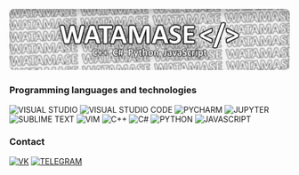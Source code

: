 ![HEADER](https://github.com/watamase/watamase/blob/main/Data/Header.png)

### Programming languages and technologies
![VISUAL STUDIO](https://img.shields.io/badge/VISUAL_STUDIO-000000?style=for-the-badge&logo=visualstudio&logoColor=ffffff)
![VISUAL STUDIO CODE](https://img.shields.io/badge/VISUAL_STUDIO_CODE-000000?style=for-the-badge&logo=visualstudiocode&logoColor=ffffff)
![PYCHARM](https://img.shields.io/badge/PYCHARM-000000?style=for-the-badge&logo=pycharm&logoColor=ffffff)
![JUPYTER](https://img.shields.io/badge/JUPYTER-000000?style=for-the-badge&logo=jupyter&logoColor=ffffff)
![SUBLIME TEXT](https://img.shields.io/badge/SUBLIME_TEXT-000000?style=for-the-badge&logo=sublimetext&logoColor=ffffff)
![VIM](https://img.shields.io/badge/VIM-000000?style=for-the-badge&logo=vim&logoColor=ffffff)
![C++](https://img.shields.io/badge/C++-000000?style=for-the-badge&logo=c%2b%2b&logoColor=ffffff)
![C#](https://img.shields.io/badge/C%23-000000?style=for-the-badge&logo=csharp&logoColor=ffffff)
![PYTHON](https://img.shields.io/badge/PYTHON-000000?style=for-the-badge&logo=python&logoColor=ffffff)
![JAVASCRIPT](https://img.shields.io/badge/JAVASCRIPT-000000?style=for-the-badge&logo=javascript&logoColor=ffffff)

### Contact
[![VK](https://img.shields.io/badge/ВКОНТАКТЕ-000000?style=for-the-badge&logo=vk&logoColor=ffffff)](https://vk.com/watamase/)
[![TELEGRAM](https://img.shields.io/badge/TELEGRAM-000000?style=for-the-badge&logo=telegram&logoColor=ffffff)](https://t.me/watamase_public/)
